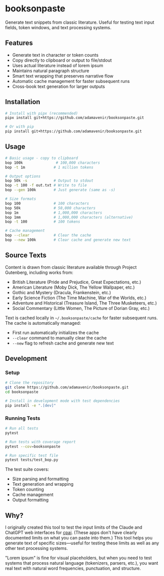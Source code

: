 # booksonpaste

Generate text snippets from classic literature. Useful for testing text input fields, token windows, and text processing systems.

## Features

- Generate text in character or token counts
- Copy directly to clipboard or output to file/stdout
- Uses actual literature instead of lorem ipsum
- Maintains natural paragraph structure
- Smart text wrapping that preserves narrative flow
- Automatic cache management for faster subsequent runs
- Cross-book text generation for larger outputs

## Installation

```bash
# Install with pipx (recommended)
pipx install git+https://github.com/adamavenir/booksonpaste.git

# Or with pip
pip install git+https://github.com/adamavenir/booksonpaste.git
```

## Usage

```bash
# Basic usage - copy to clipboard
bop 100k               # 100,000 characters
bop -t 1m             # 1 million tokens

# Output options
bop 50k -s            # Output to stdout
bop -t 100 -f out.txt # Write to file
bop --gen 100k        # Just generate (same as -s)

# Size formats
bop 100               # 100 characters
bop 50k               # 50,000 characters
bop 1m                # 1,000,000 characters
bop 1mm               # 1,000,000 characters (alternative)
bop -t 100            # 100 tokens

# Cache management
bop --clear           # Clear the cache
bop --new 100k        # Clear cache and generate new text
```

## Source Texts

Content is drawn from classic literature available through Project Gutenberg, including works from:
- British Literature (Pride and Prejudice, Great Expectations, etc.)
- American Literature (Moby Dick, The Yellow Wallpaper, etc.)
- Gothic and Mystery (Dracula, Frankenstein, etc.)
- Early Science Fiction (The Time Machine, War of the Worlds, etc.)
- Adventure and Historical (Treasure Island, The Three Musketeers, etc.)
- Social Commentary (Little Women, The Picture of Dorian Gray, etc.)

Text is cached locally in `~/.booksonpaste/cache` for faster subsequent runs. The cache is automatically managed:
- First run automatically initializes the cache
- `--clear` command to manually clear the cache
- `--new` flag to refresh cache and generate new text

## Development

### Setup

```bash
# Clone the repository
git clone https://github.com/adamavenir/booksonpaste.git
cd booksonpaste

# Install in development mode with test dependencies
pip install -e ".[dev]"
```

### Running Tests

```bash
# Run all tests
pytest

# Run tests with coverage report
pytest --cov=booksonpaste

# Run specific test file
pytest tests/test_bop.py
```

The test suite covers:
- Size parsing and formatting
- Text generation and wrapping
- Token counting
- Cache management
- Output formatting

## Why?

I originally created this tool to test the input limits of the Claude and ChatGPT web interfaces for [cpai](https://github.com/adamavenir/cpai). (These apps don't have clearly documented limits on what you can paste into them.) This tool helps you generate text of specific sizes—useful for testing these limits as well as any other text processing systems.

"Lorem ipsum" is fine for visual placeholders, but when you need to test systems that process natural language (tokenizers, parsers, etc.), you want real text with natural word frequencies, punctuation, and structure.
